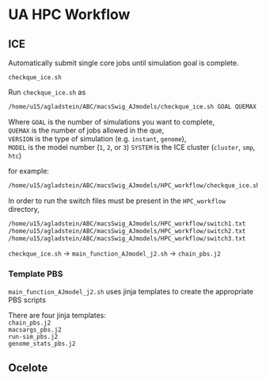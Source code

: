 # UA HPC Workflow

## ICE

Automatically submit single core jobs until simulation goal is complete.

`checkque_ice.sh`

Run `checkque_ice.sh` as
```bash
/home/u15/agladstein/ABC/macsSwig_AJmodels/checkque_ice.sh GOAL QUEMAX VERSION MODEL SYSTEM
```
Where `GOAL` is the number of simulations you want to complete,  
`QUEMAX` is the number of jobs allowed in the que,  
`VERSION` is the type of simulation (e.g. `instant`, `genome`),  
`MODEL` is the model number (`1`, `2`, or `3`)
`SYSTEM` is the ICE cluster (`cluster`, `smp`, `htc`)

for example:
```bash
/home/u15/agladstein/ABC/macsSwig_AJmodels/HPC_workflow/checkque_ice.sh 500000 200 genome 1 cluster
```

In order to run the switch files must be present in the `HPC_workflow` directory,
```bash
/home/u15/agladstein/ABC/macsSwig_AJmodels/HPC_workflow/switch1.txt
/home/u15/agladstein/ABC/macsSwig_AJmodels/HPC_workflow/switch2.txt
/home/u15/agladstein/ABC/macsSwig_AJmodels/HPC_workflow/switch3.txt
```

`checkque_ice.sh` -> `main_function_AJmodel_j2.sh` -> `chain_pbs.j2`

### Template PBS

`main_function_AJmodel_j2.sh` uses jinja templates to create the appropriate PBS scripts

There are four jinja templates:  
`chain_pbs.j2`  
`macsargs_pbs.j2`  
`run-sim_pbs.j2`  
`genome_stats_pbs.j2`


## Ocelote